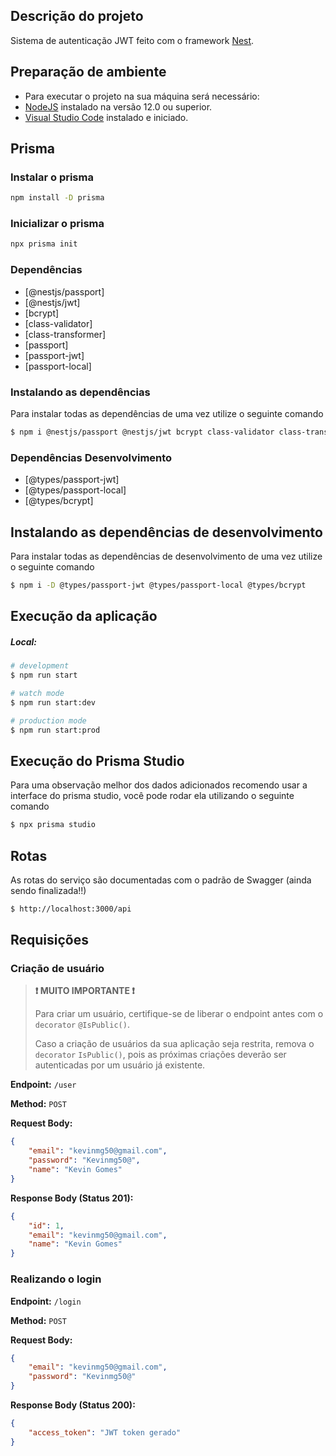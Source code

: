 ## Descrição do projeto

Sistema de autenticação JWT feito com o framework [Nest](https://github.com/nestjs/nest).

## Preparação de ambiente

- Para executar o projeto na sua máquina será necessário:
- [NodeJS](https://nodejs.org/en/) instalado na versão 12.0 ou superior.
- [Visual Studio Code](https://code.visualstudio.com) instalado e iniciado.

## Prisma

### Instalar o prisma

```bash
npm install -D prisma
```

### Inicializar o prisma

```bash
npx prisma init
```

### Dependências

- [@nestjs/passport]
- [@nestjs/jwt]
- [bcrypt]
- [class-validator]
- [class-transformer]
- [passport]
- [passport-jwt]
- [passport-local]

### Instalando as dependências

Para instalar todas as dependências de uma vez utilize o seguinte comando

```bash
$ npm i @nestjs/passport @nestjs/jwt bcrypt class-validator class-transformer passport passport-jwt passport-local
```

### Dependências Desenvolvimento

- [@types/passport-jwt]
- [@types/passport-local]
- [@types/bcrypt]

## Instalando as dependências de desenvolvimento

Para instalar todas as dependências de desenvolvimento de uma vez utilize o seguinte comando

```bash
$ npm i -D @types/passport-jwt @types/passport-local @types/bcrypt
```

## Execução da aplicação

##### Local:
```bash
# development
$ npm run start

# watch mode
$ npm run start:dev

# production mode
$ npm run start:prod
```

## Execução do Prisma Studio

Para uma observação melhor dos dados adicionados recomendo usar a interface do prisma studio, você pode rodar ela utilizando o seguinte comando

```bash
$ npx prisma studio
```

## Rotas

As rotas do serviço são documentadas com o padrão de Swagger (ainda sendo finalizada!!)

```bash
$ http://localhost:3000/api
```

## Requisições

### Criação de usuário

> **❗ MUITO IMPORTANTE ❗**
>
> Para criar um usuário, certifique-se de liberar o endpoint antes com o `decorator` `@IsPublic()`.
>
> Caso a criação de usuários da sua aplicação seja restrita, remova o `decorator` `IsPublic()`, pois as próximas criações deverão ser autenticadas por um usuário já existente.

**Endpoint:** `/user`

**Method:** `POST`

**Request Body:**

```json
{
    "email": "kevinmg50@gmail.com",
    "password": "Kevinmg50@",
    "name": "Kevin Gomes"
}
```

**Response Body (Status 201):**

```json
{
    "id": 1,
    "email": "kevinmg50@gmail.com",
    "name": "Kevin Gomes"
}
```

### Realizando o login

**Endpoint:** `/login`

**Method:** `POST`

**Request Body:**

```json
{
    "email": "kevinmg50@gmail.com",
    "password": "Kevinmg50@"
}
```

**Response Body (Status 200):**

```json
{
    "access_token": "JWT token gerado"
}
```
